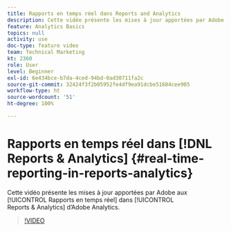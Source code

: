 ```yaml
---
title: Rapports en temps réel dans Reports and Analytics
description: Cette vidéo présente les mises à jour apportées par Adobe aux rapports en temps réel dans Reports & Analytics d’Adobe Analytics.
feature: Analytics Basics
topics: null
activity: use
doc-type: feature video
team: Technical Marketing
kt: 2360
role: User
level: Beginner
exl-id: 6e434bce-b7da-4ced-94bd-0ad30711fa2c
source-git-commit: 32424f3f2b05952fe4df9ea91dcbe51684cee905
workflow-type: ht
source-wordcount: '51'
ht-degree: 100%

---
```


# Rapports en temps réel dans [!DNL Reports & Analytics] {#real-time-reporting-in-reports-analytics}

Cette vidéo présente les mises à jour apportées par Adobe aux [!UICONTROL Rapports en temps réel] dans [!UICONTROL Reports &amp; Analytics] d’Adobe Analytics.

>[!VIDEO](https://video.tv.adobe.com/v/25454/?quality=12)
